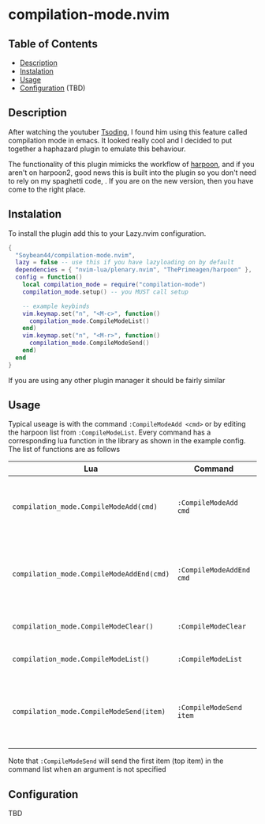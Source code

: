 # compilation-mode.nvim

## Table of Contents

- [Description](#Description)
- [Instalation](#Instalation)
- [Usage](#Usage)
- [Configuration](#Configuration) (TBD)

## Description

After watching the youtuber [Tsoding](https://youtube.com/tsodingdaily), I found him using this feature called compilation mode in emacs. It looked really cool and I decided to put together a haphazard plugin to emulate this behaviour.

The functionality of this plugin mimicks the workflow of [harpoon](https://github.com/ThePrimeagen/harpoon), and if you aren't on harpoon2, good news this is built into the plugin so you don't need to rely on my spaghetti code, . If you are on the new version, then you have come to the right place.

## Instalation

To install the plugin add this to your Lazy.nvim configuration.

```lua
{
  "Soybean44/compilation-mode.nvim",
  lazy = false -- use this if you have lazyloading on by default
  dependencies = { "nvim-lua/plenary.nvim", "ThePrimeagen/harpoon" },
  config = function()
    local compilation_mode = require("compilation-mode")
    compilation_mode.setup() -- you MUST call setup

    -- example keybinds
    vim.keymap.set("n", "<M-c>", function()
      compilation_mode.CompileModeList()
    end)
    vim.keymap.set("n", "<M-r>", function()
      compilation_mode.CompileModeSend()
    end)
  end
}
```

If you are using any other plugin manager it should be fairly similar

## Usage

Typical useage is with the command `:CompileModeAdd <cmd>` or by editing the harpoon list from `:CompileModeList`. Every command has a corresponding lua function in the library as shown in the example config. The list of functions are as follows

| Lua                                       | Command                  | Description                                                        |
| ----------------------------------------- | ------------------------ | ------------------------------------------------------------------ |
| `compilation_mode.CompileModeAdd(cmd)`    | `:CompileModeAdd cmd`    | Adds a new command to the top of the command list                  |
| `compilation_mode.CompileModeAddEnd(cmd)` | `:CompileModeAddEnd cmd` | Adds a new command to the bottom of the command list               |
| `compilation_mode.CompileModeClear()`     | `:CompileModeClear`      | Clears the command list                                            |
| `compilation_mode.CompileModeList()`      | `:CompileModeList`       | Opens the command list                                             |
| `compilation_mode.CompileModeSend(item)`  | `:CompileModeSend item`  | Sends the specified item in the command list to the next tmux pane |

Note that `:CompileModeSend` will send the first item (top item) in the command list when an argument is not specified

## Configuration

TBD
